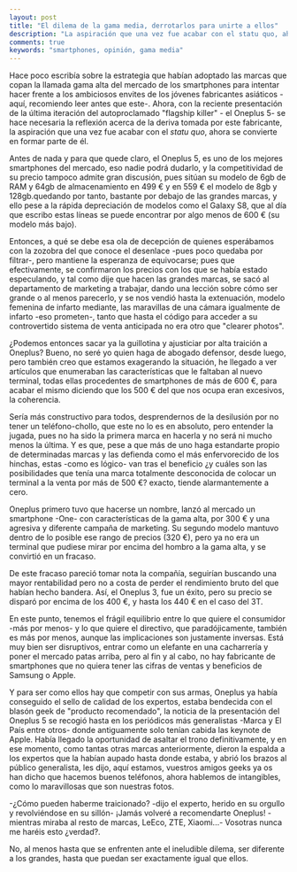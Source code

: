 ```yaml
---
layout: post
title: "El dilema de la gama media, derrotarlos para unirte a ellos"
description: "La aspiración que una vez fue acabar con el statu quo, ahora se convierte en formar parte de él."
comments: true
keywords: "smartphones, opinión, gama media"
---
```


Hace poco escribía sobre la estrategia que habían adoptado las marcas que copan la llamada gama alta del mercado de los smartphones para intentar hacer frente a los ambiciosos envites de los jóvenes fabricantes asiáticos -aquí, recomiendo leer antes que este-. Ahora, con la reciente presentación de la última iteración del autoproclamado "flagship killer" - el Oneplus 5- se hace necesaria la reflexión acerca de la deriva tomada por este fabricante, la aspiración que una vez fue acabar con el *statu quo*, ahora se convierte en formar parte de él.

<!--more-->

Antes de nada y para que quede claro, el Oneplus 5, es uno de los mejores smartphones del mercado, eso nadie podrá dudarlo, y la competitividad de su precio tampoco admite gran discusión, pues sitúan su modelo de 6gb de RAM y 64gb de almacenamiento en 499 € y en 559 € el modelo de 8gb y 128gb.quedando por tanto, bastante por debajo de las grandes marcas, y ello pese a la rápida depreciación de modelos como el Galaxy S8, que al día que escribo estas líneas se puede encontrar por algo menos de 600 € (su modelo más bajo).

Entonces, a qué se debe esa ola de decepción de quienes esperábamos con la zozobra del que conoce el desenlace -pues poco quedaba por filtrar-, pero mantiene la esperanza de equivocarse; pues que efectivamente, se confirmaron los precios con los que se había estado especulando, y tal como dije que hacen las grandes marcas, se sacó al departamento de marketing a trabajar, dando una lección sobre cómo ser grande o al menos parecerlo, y se nos vendió hasta la extenuación, modelo femenina de infarto mediante, las maravillas de una cámara igualmente de infarto -eso prometen-, tanto que hasta el código para acceder a su controvertido sistema de venta anticipada no era otro que "clearer photos".

¿Podemos entonces sacar ya la guillotina y ajusticiar por alta traición a Oneplus? Bueno, no seré yo quien haga de abogado defensor, desde luego, pero también creo que estamos exagerando la situación, he llegado a ver artículos que enumeraban las características que le faltaban al nuevo terminal, todas ellas procedentes de smartphones de más de 600 €, para acabar el mismo diciendo que los 500 € del que nos ocupa eran excesivos, la coherencia.

Sería más constructivo para todos, desprendernos de la desilusión por no tener un teléfono-chollo, que este no lo es en absoluto, pero entender la jugada, pues no ha sido la primera marca en hacerla y no será ni mucho menos la última. Y es que, pese a que más de uno haga estandarte propio de determinadas marcas y las defienda como el más enfervorecido de los hinchas, estas -como es lógico- van tras el beneficio ¿y cuáles son las posibilidades que tenía una marca totalmente desconocida de colocar un terminal a la venta por más de 500 €? exacto, tiende alarmantemente a cero.

Oneplus primero tuvo que hacerse un nombre, lanzó al mercado un smartphone -One- con características de la gama alta, por 300 € y una agresiva y diferente campaña de marketing. Su segundo modelo mantuvo dentro de lo posible ese rango de precios (320 €), pero ya no era un terminal que pudiese mirar por encima del hombro a la gama alta, y se convirtió en un fracaso.

De este fracaso pareció tomar nota la compañía, seguirían buscando una mayor rentabilidad pero no a costa de perder el rendimiento bruto del que habían hecho bandera. Así, el Oneplus 3, fue un éxito, pero su precio se disparó por encima de los 400 €, y hasta los 440 € en el caso del 3T.

En este punto, tenemos el frágil equilibrio entre lo que quiere el consumidor -más por menos- y lo que quiere el directivo, que paradójicamente, también es más por menos, aunque las implicaciones son justamente inversas. Está muy bien ser disruptivos, entrar como un elefante en una cacharrería y poner el mercado patas arriba, pero al fin y al cabo, no hay fabricante de smartphones que no quiera tener las cifras de ventas y beneficios de Samsung o Apple.

Y para ser como ellos hay que competir con sus armas, Oneplus ya había conseguido el sello de calidad de los expertos, estaba bendecida con el blasón geek de "producto recomendado", la noticia de la presentación del Oneplus 5 se recogió hasta en los periódicos más generalistas -Marca y El País entre otros- donde antiguamente solo tenían cabida las keynote de Apple. Había llegado la oportunidad de asaltar el trono definitivamente, y en ese momento, como tantas otras marcas anteriormente, dieron la espalda a los expertos que la habían aupado hasta donde estaba, y abrió los brazos al público generalista, les dijo, aquí estamos, vuestros amigos geeks ya os han dicho que hacemos buenos teléfonos, ahora hablemos de intangibles, como lo maravillosas que son nuestras fotos.

-¿Cómo pueden haberme traicionado? -dijo el experto, herido en su orgullo y revolviéndose en su sillón- ¡Jamás volveré a recomendarte Oneplus! -mientras miraba al resto de marcas, LeEco, ZTE, Xiaomi...- Vosotras nunca me haréis esto ¿verdad?.

No, al menos hasta que se enfrenten ante el ineludible dilema, ser diferente a los grandes, hasta que puedan ser exactamente igual que ellos.
